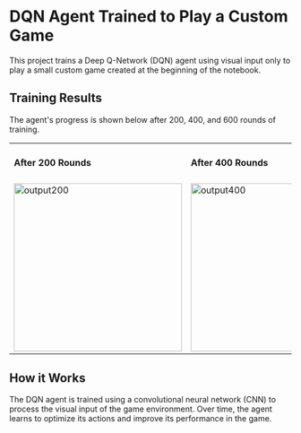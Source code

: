 # DQN Agent Trained to Play a Custom Game

This project trains a Deep Q-Network (DQN) agent using visual input only to play a small custom game created at the beginning of the notebook.

## Training Results

The agent's progress is shown below after 200, 400, and 600 rounds of training.

<table>
  <tr>
    <td><h4>After 200 Rounds</h4></td>
    <td><h4>After 400 Rounds</h4></td>
    <td><h4>After 600 Rounds</h4></td>
  </tr>
  <tr>
    <td><img src="https://github.com/user-attachments/assets/0170e7fa-6b9f-4e9a-a4ab-5f80ae211e25" alt="output200" width="300"/></td>
    <td><img src="https://github.com/user-attachments/assets/601fd27f-5cc0-4e4c-9172-9808b777ae6e" alt="output400" width="300"/></td>
    <td><img src="https://github.com/user-attachments/assets/246e1a64-800f-48f5-bec7-5dc8e56ba953" alt="output600" width="300"/></td>
  </tr>
</table>

## How it Works

The DQN agent is trained using a convolutional neural network (CNN) to process the visual input of the game environment. Over time, the agent learns to optimize its actions and improve its performance in the game.
